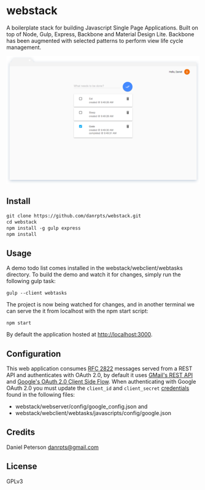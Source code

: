 # webstack

A boilerplate stack for building Javascript Single Page Applications. Built on top of Node, Gulp, Express, Backbone and Material Design Lite. Backbone has been augmented with selected patterns to perform view life cycle management.

![webtasks-list](webclient/webtasks/screenshots/frame-webtasks-list.png)

## Install

    git clone https://github.com/danrpts/webstack.git
    cd webstack
    npm install -g gulp express
    npm install

## Usage

A demo todo list comes installed in the webstack/webclient/webtasks directory. To build the demo and watch it for changes, simply run the following gulp task:

    gulp --client webtasks

The project is now being watched for changes, and in another terminal we can serve the it from localhost with the npm start script:

    npm start

By default the application hosted at [http://localhost:3000](http://localhost:3000).

## Configuration
This web application consumes [RFC 2822](https://tools.ietf.org/html/rfc2822) messages served from a REST API and authenticates with OAuth 2.0, by default it uses [GMail's REST API](https://developers.google.com/gmail/api/v1/reference/) and [Google's OAuth 2.0 Client Side Flow](https://developers.google.com/identity/protocols/OAuth2UserAgent). When authenticating with Google OAuth 2.0 you must update the `client_id` and `client_secret` [credentials](https://developers.google.com/identity/protocols/OAuth2UserAgent#creatingcred) found in the following files:
 - webstack/webserver/config/google_config.json and
 - webstack/webclient/webtasks/javascripts/config/google.json

## Credits
Daniel Peterson <danrpts@gmail.com>

## License
GPLv3
